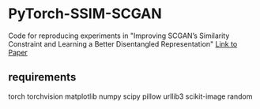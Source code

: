 # PyTorch-SSIM-SCGAN


Code for reproducing experiments in "Improving SCGAN’s Similarity Constraint 
and Learning a Better Disentangled Representation"
[Link to Paper](https://scholar.google.com/citations?view_op=view_citation&hl=en&user=rzVfqDwAAAAJ&citation_for_view=rzVfqDwAAAAJ:9yKSN-GCB0IC)

## requirements

torch
torchvision
matplotlib
numpy
scipy
pillow
urllib3
scikit-image
random
